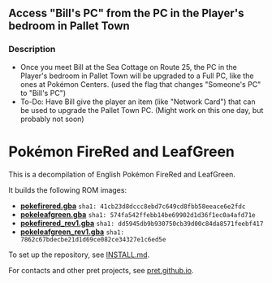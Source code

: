## Access "Bill's PC" from the PC in the Player's bedroom in Pallet Town

### Description
* Once you meet Bill at the Sea Cottage on Route 25, the PC in the Player's bedroom in Pallet Town will be upgraded to a Full PC, like the ones at Pokémon Centers. (used the flag that changes "Someone's PC" to "Bill's PC")
* To-Do: Have Bill give the player an item (like "Network Card") that can be used to upgrade the Pallet Town PC. (Might work on this one day, but probably not soon)

# Pokémon FireRed and LeafGreen

This is a decompilation of English Pokémon FireRed and LeafGreen.

It builds the following ROM images:

* [**pokefirered.gba**](https://datomatic.no-intro.org/?page=show_record&s=23&n=1616) `sha1: 41cb23d8dccc8ebd7c649cd8fbb58eeace6e2fdc`
* [**pokeleafgreen.gba**](https://datomatic.no-intro.org/?page=show_record&s=23&n=1617) `sha1: 574fa542ffebb14be69902d1d36f1ec0a4afd71e`
* [**pokefirered_rev1.gba**](https://datomatic.no-intro.org/?page=show_record&s=23&n=1672) `sha1: dd5945db9b930750cb39d00c84da8571feebf417`
* [**pokeleafgreen_rev1.gba**](https://datomatic.no-intro.org/index.php?page=show_record&s=23&n=1668) `sha1: 7862c67bdecbe21d1d69ce082ce34327e1c6ed5e`

To set up the repository, see [INSTALL.md](INSTALL.md).

For contacts and other pret projects, see [pret.github.io](https://pret.github.io/).
